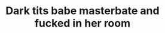 ---
layout: post
title: Dark tits babe masterbate and fucked in her room
duration: '02:03'
view: 248
rate: 2
video: 'https://flashservice.xvideos.com/embedframe/26508179'
category: 
 - amateur
 - beautiful
 - curvy
 - masterbate
 - pinay
 - student
 - wife
tags: 
 - fucked
 - gorgeous
 - masterbate
 - show
 - webcam
priority: 0.9
changefreq: daily
---